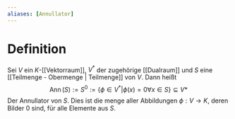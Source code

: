 ```yaml
---
aliases: [Annullator]
---
```

# Definition
Sei $V$ ein $K$-[[Vektorraum]], $V^*$ der zugehörige [[Dualraum]] und $S$ eine [[Teilmenge - Obermenge | Teilmenge]] von $V$. Dann heißt 
$$\operatorname{Ann}(S) := S^0 := \{\phi \in V^* | \phi(x) = 0 \forall x \in S \} \subseteq V*$$
Der Annullator von $S$. Dies ist die menge aller Abbildungen $\phi: V \to K$, deren Bilder $0$ sind, für alle Elemente aus $S$.
